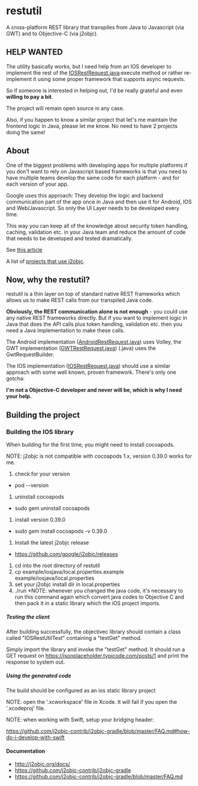 # restutil

A cross-platform REST library that transpiles from Java to Javascript (via GWT) and to Objective-C (via j2objc).

## HELP WANTED

The utility basically works, but I need help from an IOS developer to implement the rest of the 
[IOSRestRequest.java](ios/src/main/java/com/rockstar/restutil/ios/IOSRestRequest.java):execute method or rather re-implement it using some proper framework that supports async requests.

So if someone is interested in helping out, I'd be really grateful and even **willing to pay a bit**. 

The project will remain open source in any case. 

Also, if you happen to know a similar project that let's me maintain the frontend logic in Java, please let me know. No need to have 2 projects doing the same!



## About

One of the biggest problems with developing apps for multiple platforms if you don't want to rely on Javascript 
based frameworks is that you need to have multiple teams develop the same code for each platform - and for each version of your app.

Google uses this approach: They develop the logic and backend communication part of the app once in Java and then use 
it for Android, IOS and Web/Javascript. So only the UI Layer needs to be developed every time.
 
This way you can keep all of the knowledge about security token handling, caching, validation etc. in your Java team and 
reduce the amount of code that needs to be developed and tested dramatically. 

See [this article](http://arstechnica.com/information-technology/2014/11/how-google-inbox-shares-70-of-its-code-across-android-ios-and-the-web/)

A list of [projects that use j2objc](http://j2objc.org/docs/Projects-that-use-J2ObjC.html).


## Now, why the restutil?

restutil is a thin layer on top of standard native REST frameworks which allows us to make REST calls from our transpiled Java code. 

**Obviously, the REST communication alone is not enough** - you could use any native REST frameworks directly. But if you want
to implement logic in Java that does the API calls plus token handling, validation etc. then you need a Java implementation to make these calls.
   
The Android implementation 
([AndroidRestRequest.java](android/src/main/java/com/rockstar/restutil/android/AndroidRestRequest.java)) 
uses Volley, the GWT implementation
([GWTRestRequest.java](gwt/src/main/java/com/rockstar/restutil/gwt/GwtRestRequest.java))
(.java) uses the GwtRequestBuilder.

The IOS implementation 
([IOSRestRequest.java](ios/src/main/java/com/rockstar/restutil/ios/IOSRestRequest.java))
should use a similar approach with some well known, proven framework. There's only one gotcha:

**I'm not a Objective-C developer and never will be, which is why I need your help.**


## Building the project

### Building the IOS library

When building for the first time, you might need to install cocoapods.

NOTE: j2objc is not compatible with cocoapods 1.x, version 0.39.0 works for me.

1. check for your version
  * pod --version
1. uninstall cocoapods
  * sudo gem uninstall cocoapods
1. install version 0.39.0
  * sudo gem install cocoapods -v 0.39.0


1. Install the latest j2objc release
  * https://github.com/google/j2objc/releases
1. cd into the root directory of restutil
1. cp example/iosjava/local.properties.example example/iosjava/local.properties
1. set your j2objc install dir in local.properties
1. ./run
	*NOTE: whenever you changed the java code, it's necessary to run this command again which convert java codes to Objective C and then pack it in a static library which the iOS project imports.

  

 
##### Testing the client

After building successfully, the objectivec library should contain a class called "IOSRestUtilTest" containing a "testGet" method.

Simply import the library and invoke the "testGet" method. It should run a GET request on https://jsonplaceholder.typicode.com/posts/1 and print the response to system out. 

##### Using the generated code

The build should be configured as an ios static library project

NOTE: open the '.xcworkspace' file in Xcode. It will fail if you open the '.xcodeproj' file.

NOTE: when working with Swift, setup your bridging header:

https://github.com/j2objc-contrib/j2objc-gradle/blob/master/FAQ.md#how-do-i-develop-with-swift


#### Documentation

* http://j2objc.org/docs/
* https://github.com/j2objc-contrib/j2objc-gradle
* https://github.com/j2objc-contrib/j2objc-gradle/blob/master/FAQ.md


